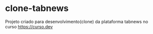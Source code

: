 # clone-tabnews

Projeto criado para desenvolvimento(clone) da plataforma tabnews no curso https://curso.dev
